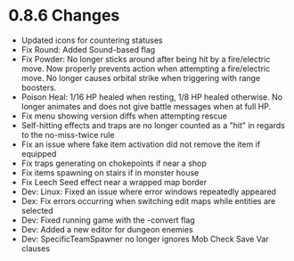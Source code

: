 # 0.8.6 Changes #

* Updated icons for countering statuses
* Fix Round: Added Sound-based flag
* Fix Powder: No longer sticks around after being hit by a fire/electric move.  Now properly prevents action when attempting a fire/electric move.  No longer causes orbital strike when triggering with range boosters.
* Poison Heal: 1/16 HP healed when resting, 1/8 HP healed otherwise.  No longer animates and does not give battle messages when at full HP.
* Fix menu showing version diffs when attempting rescue
* Self-hitting effects and traps are no longer counted as a "hit" in regards to the no-miss-twice rule
* Fix an issue where fake item activation did not remove the item if equipped
* Fix traps generating on chokepoints if near a shop
* Fix items spawning on stairs if in monster house
* Fix Leech Seed effect near a wrapped map border
* Dev: Linux: Fixed an issue where error windows repeatedly appeared
* Dex: Fix errors occurring when switching edit maps while entities are selected
* Dev: Fixed running game with the -convert flag
* Dev: Added a new editor for dungeon enemies
* Dev: SpecificTeamSpawner no longer ignores Mob Check Save Var clauses